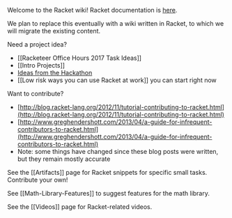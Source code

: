 Welcome to the Racket wiki!  Racket documentation is [here](http://docs.racket-lang.org).

We plan to replace this eventually with a wiki written in Racket, to which we will migrate the existing content.

Need a project idea?
  * [[Racketeer Office Hours 2017 Task Ideas]]
  * [[Intro Projects]]
  * [Ideas from the Hackathon](https://github.com/plt/racket/wiki/RacketCon-Hackathon-2012)
  * [[Low risk ways you can use Racket at work]] you can start right now

Want to contribute?
  * [http://blog.racket-lang.org/2012/11/tutorial-contributing-to-racket.html](http://blog.racket-lang.org/2012/11/tutorial-contributing-to-racket.html)
  * [http://www.greghendershott.com/2013/04/a-guide-for-infrequent-contributors-to-racket.html](http://www.greghendershott.com/2013/04/a-guide-for-infrequent-contributors-to-racket.html)
  * Note: some things have changed since these blog posts were written, but they remain mostly accurate

See the [[Artifacts]] page for Racket snippets for specific small tasks.  Contribute your own!

See [[Math-Library-Features]] to suggest features for the math library.

See the [[Videos]] page for Racket-related videos.